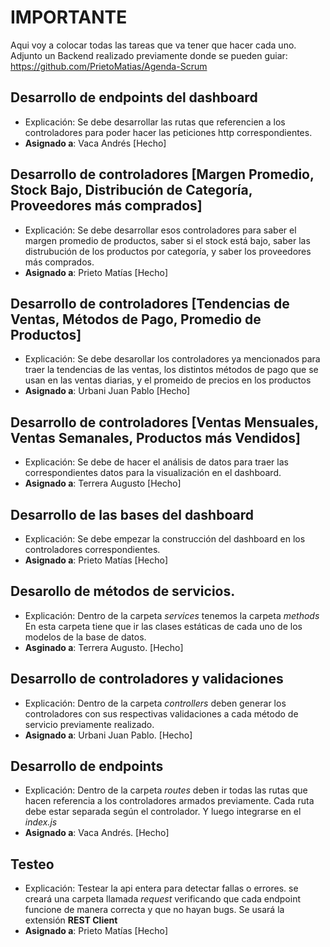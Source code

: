# IMPORTANTE
Aqui voy a colocar todas las tareas que va tener que hacer cada uno. Adjunto un Backend realizado previamente donde se pueden guiar: https://github.com/PrietoMatias/Agenda-Scrum


## Desarrollo de endpoints del dashboard
- Explicación: Se debe desarrollar las rutas que referencien a los controladores para poder hacer las peticiones http correspondientes.
- **Asignado a**: Vaca Andrés [Hecho]


## Desarrollo de controladores [Margen Promedio, Stock Bajo, Distribución de Categoría, Proveedores más comprados]
- Explicación: Se debe desarrollar esos controladores para saber el margen promedio de productos, saber si el stock está bajo, saber las distrubución de los productos por categoría, y saber los proveedores más comprados.
- **Asignado a**: Prieto Matías [Hecho]


## Desarrollo de controladores [Tendencias de Ventas, Métodos de Pago, Promedio de Productos]
- Explicación: Se debe desarollar los controladores ya mencionados para traer la tendencias de las ventas, los distintos métodos de pago que se usan en las ventas diarias, y el promeido de precios en los productos
- **Asignado a**: Urbani Juan Pablo [Hecho]

## Desarrollo de controladores [Ventas Mensuales, Ventas Semanales, Productos más Vendidos]
- Explicación: Se debe de hacer el análisis de datos para traer las correspondientes datos para la visualización en el dashboard.
- **Asignado a**: Terrera Augusto [Hecho]

## Desarrollo de las bases del dashboard
- Explicación: Se debe empezar la construcción del dashboard en los controladores correspondientes.
- **Asignado a**: Prieto Matías [Hecho]

## Desarollo de métodos de servicios.
- Explicación: Dentro de la carpeta *services* tenemos la carpeta *methods* En esta carpeta tiene que ir las clases estáticas de cada uno de los modelos de la base de datos.
- **Asginado a**: Terrera Augusto. [Hecho]

## Desarrollo de controladores y validaciones
- Explicación: Dentro de la carpeta *controllers* deben generar los controladores con sus respectivas validaciones a cada método de servicio previamente realizado.
- **Asignado a**: Urbani Juan Pablo. [Hecho]

## Desarrollo de endpoints
- Explicación: Dentro de la carpeta *routes* deben ir todas las rutas que hacen referencia a los controladores armados previamente. Cada ruta debe estar separada según el controlador. Y luego integrarse en el *index.js*
- **Asignado a**: Vaca Andrés. [Hecho]

## Testeo
- Explicación: Testear la api entera para detectar fallas o errores. se creará una carpeta llamada *request* verificando que cada endpoint funcione de manera correcta y que no hayan bugs. Se usará la extensión **REST Client**
- **Asignado a**: Prieto Matías [Hecho]



